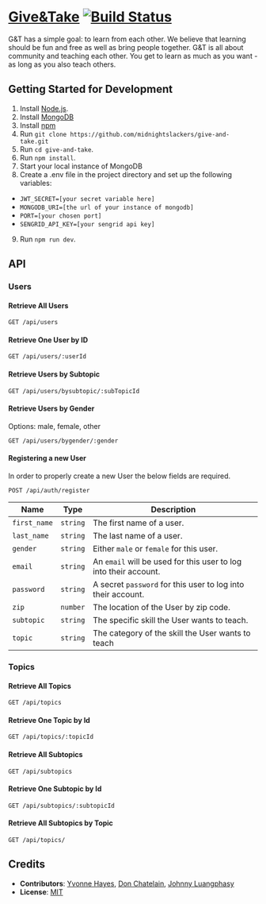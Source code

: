 # [Give&Take](http://give-and-take.herokuapp.com) [![Build Status](https://travis-ci.org/midnightslackers/give-and-take.svg?branch=master)](https://travis-ci.org/midnightslackers/give-and-take)

G&T has a simple goal: to learn from each other. We believe that learning should be fun and free as well as bring people together. G&T is all about community and teaching each other. You get to learn as much as you want - as long as you also teach others.

## Getting Started for Development

1. Install [Node.js](https://nodejs.org/en/).
2. Install [MongoDB](https://docs.mongodb.com/manual/installation/)
3. Install [npm](https://www.npmjs.com/)
4. Run `git clone https://github.com/midnightslackers/give-and-take.git`
5. Run `cd give-and-take`.
6. Run `npm install`.
7. Start your local instance of MongoDB
8. Create a .env file in the project directory and set up the following variables:
  - `JWT_SECRET=[your secret variable here]`
  - `MONGODB_URI=[the url of your instance of mongodb]`
  - `PORT=[your chosen port]`
  - `SENGRID_API_KEY=[your sengrid api key]`
9. Run `npm run dev`.



## API

### Users

#### Retrieve All Users

```
GET /api/users
```

#### Retrieve One User by ID

```
GET /api/users/:userId
```

#### Retrieve Users by Subtopic

```
GET /api/users/bysubtopic/:subTopicId
```

#### Retrieve Users by Gender
Options: male, female, other
```
GET /api/users/bygender/:gender
```

#### Registering a new User
In order to properly create a new User the below fields are required.
```
POST /api/auth/register
```


| Name                | Type     | Description |
| ------------------- | -------- | ----------- |
| `first_name`        | `string` | The first name of a user. |
| `last_name`         | `string` | The last name of a user.  |
| `gender`            | `string` | Either `male` or `female` for this user. |
| `email`             | `string` | An `email` will be used for this user to log into their account. |
| `password`          | `string` | A secret `password` for this user to log into their account. |
| `zip`               | `number` | The location of the User by zip code. |
| `subtopic`          | `string` | The specific skill the User wants to teach. |
| `topic`             | `string` | The category of the skill the User wants to teach |


### Topics

#### Retrieve All Topics

```
GET /api/topics
```

#### Retrieve One Topic by Id

```
GET /api/topics/:topicId
```

#### Retrieve All Subtopics

```
GET /api/subtopics
```

#### Retrieve One Subtopic by Id

```
GET /api/subtopics/:subtopicId
```

#### Retrieve All Subtopics by Topic

```
GET /api/topics/
```

## Credits

- __Contributors__: [Yvonne Hayes](https://github.com/YvonneHayes), [Don Chatelain](https://github.com/DonChatelain), [Johnny Luangphasy](https://github.com/jluangphasy)
- __License__: [MIT](https://github.com/midnightslackers/give-and-take/blob/master/LICENSE)
